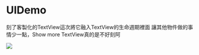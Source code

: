 ﻿# UIDemo
刻了客製化的TextView這次將它融入TextView的生命週期裡面
讓其他物件做的事情少一點，Show more TextView真的是不好刻阿

![](https://github.com/FightJames/blog/blob/master/UIDemoLikeIG/UIDemo.gif)
